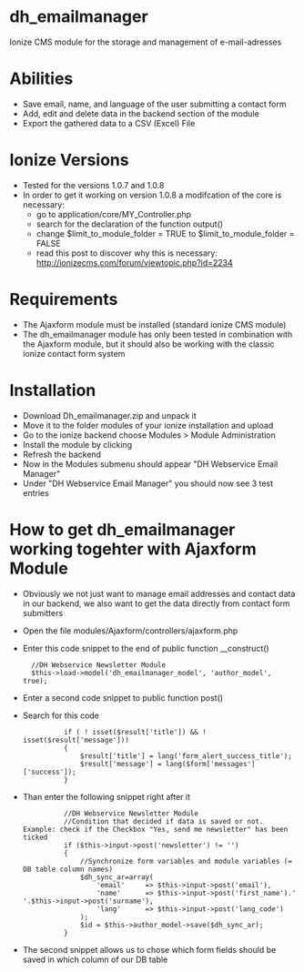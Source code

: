 # dh_emailmanager
Ionize CMS module for the storage and management of e-mail-adresses

# Abilities
- Save email, name, and language of the user submitting a contact form
- Add, edit and delete data in the backend section of the module
- Export the gathered data to a CSV (Excel) File

# Ionize Versions
- Tested for the versions 1.0.7 and 1.0.8
- In order to get it working on version 1.0.8 a modifcation of the core is necessary:
  + go to application/core/MY_Controller.php
  + search for the declaration of the function output()
  + change $limit_to_module_folder = TRUE  to  $limit_to_module_folder = FALSE
  + read this post to discover why this is necessary: http://ionizecms.com/forum/viewtopic.php?id=2234

# Requirements
- The Ajaxform module must be installed (standard ionize CMS module)
- The dh_emailmanager module has only been tested in combination with the Ajaxform module, but it should also be working with the classic ionize contact form system

# Installation
- Download Dh_emailmanager.zip and unpack it
- Move it to the folder modules of your ionize installation and upload
- Go to the ionize backend choose Modules > Module Administration
- Install the module by clicking
- Refresh the backend
- Now in the Modules submenu should appear "DH Webservice Email Manager"
- Under "DH Webservice Email Manager" you should now see 3 test entries

# How to get dh_emailmanager working togehter with Ajaxform Module
- Obviously we not just want to manage email addresses and contact data in our backend, we also want to get the data directly from contact form submitters
- Open the file modules/Ajaxform/controllers/ajaxform.php
- Enter this code snippet to the end of public function __construct()

		//DH Webservice Newsletter Module
        $this->load->model('dh_emailmanager_model', 'author_model', true);

- Enter a second code snippet to public function post()
- Search for this code

				if ( ! isset($result['title']) && ! isset($result['message']))
				{
					$result['title'] = lang('form_alert_success_title');
					$result['message'] = lang($form['messages']['success']);
				}

- Than enter the following snippet right after it

				//DH Webservice Newsletter Module
				//Condition that decided if data is saved or not. Example: check if the Checkbox "Yes, send me newsletter" has been ticked
				if ($this->input->post('newsletter') != '')
				{				
					//Synchronize form variables and module variables (= DB table column names)
					$dh_sync_ar=array(
						'email'		=> $this->input->post('email'),
						'name'		=> $this->input->post('first_name').' '.$this->input->post('surname'),
						'lang'		=> $this->input->post('lang_code')
					);
					$id = $this->author_model->save($dh_sync_ar);
				}		

- The second snippet allows us to chose which form fields should be saved in which column of our DB table
